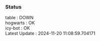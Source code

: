 ### Status


table : DOWN  
hogwarts : OK  
icy-bot : OK  
Latest Update : 2024-11-20 11:08:59.704171
